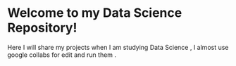# Welcome to my Data Science Repository!

Here I will share my projects when I am studying Data Science , I almost use google collabs for edit and run them .
